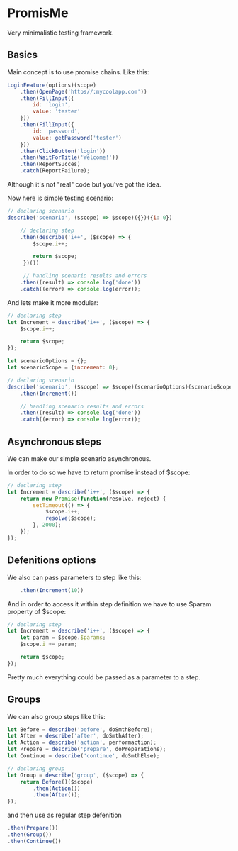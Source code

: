 # PromisMe

Very minimalistic testing framework.

## Basics

Main concept is to use promise chains. Like this:

``` javascript
LoginFeature(options)(scope)
    .then(OpenPage('https//:mycoolapp.com'))
    .then(FillInput({
        id: 'login',
        value: 'tester'
    }))
    .then(FillInput({
        id: 'password',
        value: getPassword('tester')
    }))
    .then(ClickButton('login'))
    .then(WaitForTitle('Welcome!'))
    .then(ReportSucces)
    .catch(ReportFailure);
```

Although it's not "real" code but you've got the idea.


Now here is simple testing scenario:

``` javascript
// declaring scenario
describe('scenario', ($scope) => $scope)({})({i: 0})

    // declaring step
    .then(describe('i++', ($scope) => {
        $scope.i++;

        return $scope;
     })())

     // handling scenario results and errors
    .then((result) => console.log('done'))
    .catch((error) => console.log(error));

```

And lets make it more modular:

``` javascript
// declaring step
let Increment = describe('i++', ($scope) => {  
    $scope.i++;

    return $scope;
});

let scenarioOptions = {};
let scenarioScope = {increment: 0};

// declaring scenario
describe('scenario', ($scope) => $scope)(scenarioOptions)(scenarioScope)
    .then(Increment())

    // handling scenario results and errors
    .then((result) => console.log('done'))
    .catch((error) => console.log(error));
```

## Asynchronous steps

We can make our simple scenario asynchronous.

In order to do so we have to return promise instead of $scope:

``` javascript
// declaring step
let Increment = describe('i++', ($scope) => {  
    return new Promise(function(resolve, reject) {
        setTimeout(() => {
            $scope.i++;
            resolve($scope);
        }, 2000);
    });
});
```

## Defenitions options

We also can pass parameters to step like this:

``` javascript
    .then(Increment(10))
```

And in order to access it within step definition we have to use $param property of $scope:

``` javascript
// declaring step
let Increment = describe('i++', ($scope) => {  
    let param = $scope.$params;
    $scope.i += param;

    return $scope;
});
```

Pretty much everything could be passed as a parameter to a step.

## Groups

We can also group steps like this:
``` javascript
let Before = describe('before', doSmthBefore);
let After = describe('after', doSmthAfter);
let Action = describe('action', performaction);
let Prepare = describe('prepare', doPreparations);
let Continue = describe('continue', doSmthElse);

// declaring group
let Group = describe('group', ($scope) => {
    return Before()($scope)
        .then(Action())
        .then(After());
});
```
and then use as regular step defenition
``` javascript
.then(Prepare())
.then(Group())
.then(Continue())
```

